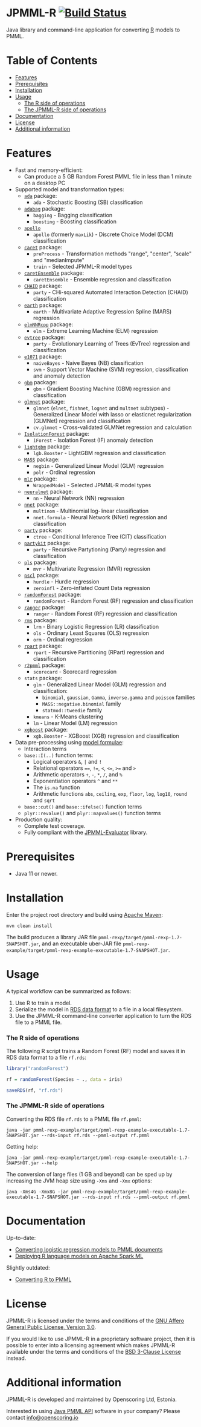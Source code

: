 JPMML-R [![Build Status](https://github.com/jpmml/jpmml-r/workflows/maven/badge.svg)](https://github.com/jpmml/jpmml-r/actions?query=workflow%3A%22maven%22)
=======

Java library and command-line application for converting [R](https://www.r-project.org/) models to PMML.

# Table of Contents #

* [Features](#features)
* [Prerequisites](#prerequisites)
* [Installation](#installation)
* [Usage](#usage)
  * [The R side of operations](#the-r-side-of-operations)
  * [The JPMML-R side of operations](#the-jpmml-r-side-of-operations)
* [Documentation](#documentation)
* [License](#license)
* [Additional information](#additional-information)

# Features #

* Fast and memory-efficient:
  * Can produce a 5 GB Random Forest PMML file in less than 1 minute on a desktop PC
* Supported model and transformation types:
  * [`ada`](https://cran.r-project.org/package=ada) package:
    * `ada` - Stochastic Boosting (SB) classification
  * [`adabag`](https://cran.r-project.org/package=adabag) package:
    * `bagging` - Bagging classification
    * `boosting` - Boosting classification
  * [`apollo`](https://cran.r-project.org/package=apollo)
    * `apollo` (formerly `maxLik`) - Discrete Choice Model (DCM) classification
  * [`caret`](https://cran.r-project.org/package=caret) package:
    * `preProcess` - Transformation methods "range", "center", "scale" and "medianImpute"
    * `train` - Selected JPMML-R model types
  * [`caretEnsemble`](https://cran.r-project.org/package=caretEnsemble) package:
    * `caretEnsemble` - Ensemble regression and classification
  * [`CHAID`](https://r-forge.r-project.org/R/?group_id=343) package:
    * `party` - CHi-squared Automated Interaction Detection (CHAID) classification
  * [`earth`](https://cran.r-project.org/package=earth) package:
    * `earth` - Multivariate Adaptive Regression Spline (MARS) regression
  * [`elmNNRcpp`](https://cran.r-project.org/package=elmNNRcpp) package:
    * `elm` - Extreme Learning Machine (ELM) regression
  * [`evtree`](https://cran.r-project.org/package=evtree) package:
    * `party` - Evolutionary Learning of Trees (EvTree) regression and classification
  * [`e1071`](https://cran.r-project.org/package=e1071) package:
    * `naiveBayes` - Naive Bayes (NB) classification
    * `svm` - Support Vector Machine (SVM) regression, classification and anomaly detection
  * [`gbm`](https://cran.r-project.org/package=gbm) package:
    * `gbm` - Gradient Boosting Machine (GBM) regression and classification
  * [`glmnet`](https://cran.r-project.org/package=glmnet) package:
    * `glmnet` (`elnet`, `fishnet`, `lognet` and `multnet` subtypes) - Generalized Linear Model with lasso or elasticnet regularization (GLMNet) regression and classification
    * `cv.glmnet` - Cross-validated GLMNet regression and calculation
  * [`IsolationForest`](https://r-forge.r-project.org/R/?group_id=479) package:
    * `iForest` - Isolation Forest (IF) anomaly detection
  * [`lightgbm`](https://cran.r-project.org/package=lightgbm) package:
    * `lgb.Booster` - LightGBM regression and classification
  * [`MASS`](https://cran.r-project.org/package=MASS) package:
    * `negbin` - Generalized Linear Model (GLM) regression
    * `polr` - Ordinal regression
  * [`mlr`](https://cran.r-project.org/package=mlr) package:
    * `WrappedModel` - Selected JPMML-R model types
  * [`neuralnet`](https://cran.r-project.org/package=neuralnet) package:
    * `nn` - Neural Network (NN) regression
  * [`nnet`](https://cran.r-project.org/package=nnet) package:
    * `multinom` - Multinomial log-linear classification
    * `nnet.formula` - Neural Network (NNet) regression and classification
  * [`party`](https://cran.r-project.org/package=party) package:
    * `ctree` - Conditional Inference Tree (CIT) classification
  * [`partykit`](https://cran.r-project.org/package=partykit) package:
    * `party` - Recursive Partytioning (Party) regression and classification
  * [`pls`](https://cran.r-project.org/package=pls) package:
    * `mvr` - Multivariate Regression (MVR) regression
  * [`pscl`](https://cran.r-project.org/package=pscl) package:
    * `hurdle` - Hurdle regression
    * `zeroinfl` - Zero-inflated Count Data regression
  * [`randomForest`](https://cran.r-project.org/package=randomForest) package:
    * `randomForest` - Random Forest (RF) regression and classification
  * [`ranger`](https://cran.r-project.org/package=ranger) package:
    * `ranger` - Random Forest (RF) regression and classification
  * [`rms`](https://cran.r-project.org/package=rms) package:
    * `lrm` - Binary Logistic Regression (LR) classification
    * `ols` - Ordinary Least Squares (OLS) regression
    * `orm` - Ordinal regression
  * [`rpart`](https://cran.r-project.org/package=rpart) package:
    * `rpart` - Recursive Partitioning (RPart) regression and classification
  * [`r2pmml`](https://github.com/jpmml/r2pmml) package:
    * `scorecard` - Scorecard regression
  * `stats` package:
    * `glm` - Generalized Linear Model (GLM) regression and classification:
      * `binomial`, `gaussian`, `Gamma`, `inverse.gamma` and `poisson` families
      * `MASS::negative.binomial` family
      * `statmod::tweedie` family
    * `kmeans` - K-Means clustering
    * `lm` - Linear Model (LM) regression
  * [`xgboost`](https://cran.r-project.org/package=xgboost) package:
    * `xgb.Booster` - XGBoost (XGB) regression and classification
* Data pre-processing using [model formulae](https://stat.ethz.ch/R-manual/R-devel/library/stats/html/formula.html):
  * Interaction terms
  * `base::I(..)` function terms:
    * Logical operators `&`, `|` and `!`
    * Relational operators `==`, `!=`, `<`, `<=`, `>=` and `>`
    * Arithmetic operators `+`, `-`, `*`, `/`, and `%`
    * Exponentiation operators `^` and `**`
    * The `is.na` function
    * Arithmetic functions `abs`, `ceiling`, `exp`, `floor`, `log`, `log10`, `round` and `sqrt`
  * `base::cut()` and `base::ifelse()` function terms
  * `plyr::revalue()` and `plyr::mapvalues()` function terms
* Production quality:
  * Complete test coverage.
  * Fully compliant with the [JPMML-Evaluator](https://github.com/jpmml/jpmml-evaluator) library.

# Prerequisites #

* Java 11 or newer.

# Installation #

Enter the project root directory and build using [Apache Maven](https://maven.apache.org/):

```
mvn clean install
```

The build produces a library JAR file `pmml-rexp/target/pmml-rexp-1.7-SNAPSHOT.jar`, and an executable uber-JAR file `pmml-rexp-example/target/pmml-rexp-example-executable-1.7-SNAPSHOT.jar`.

# Usage #

A typical workflow can be summarized as follows:

1. Use R to train a model.
2. Serialize the model in [RDS data format](https://stat.ethz.ch/R-manual/R-devel/library/base/html/readRDS.html) to a file in a local filesystem.
3. Use the JPMML-R command-line converter application to turn the RDS file to a PMML file.

### The R side of operations

The following R script trains a Random Forest (RF) model and saves it in RDS data format to a file `rf.rds`:

```R
library("randomForest")

rf = randomForest(Species ~ ., data = iris)

saveRDS(rf, "rf.rds")
```

### The JPMML-R side of operations

Converting the RDS file `rf.rds` to a PMML file `rf.pmml`:

```
java -jar pmml-rexp-example/target/pmml-rexp-example-executable-1.7-SNAPSHOT.jar --rds-input rf.rds --pmml-output rf.pmml
```

Getting help:

```
java -jar pmml-rexp-example/target/pmml-rexp-example-executable-1.7-SNAPSHOT.jar --help
```

The conversion of large files (1 GB and beyond) can be sped up by increasing the JVM heap size using `-Xms` and `-Xmx` options:

```
java -Xms4G -Xmx8G -jar pmml-rexp-example/target/pmml-rexp-example-executable-1.7-SNAPSHOT.jar --rds-input rf.rds --pmml-output rf.pmml
```

# Documentation #

Up-to-date:

* [Converting logistic regression models to PMML documents](https://openscoring.io/blog/2020/01/19/converting_logistic_regression_pmml/#r)
* [Deploying R language models on Apache Spark ML](https://openscoring.io/blog/2019/02/09/deploying_rlang_model_sparkml/)

Slightly outdated:

* [Converting R to PMML](https://www.slideshare.net/VilluRuusmann/converting-r-to-pmml-82182483)

# License #

JPMML-R is licensed under the terms and conditions of the [GNU Affero General Public License, Version 3.0](https://www.gnu.org/licenses/agpl-3.0.html).

If you would like to use JPMML-R in a proprietary software project, then it is possible to enter into a licensing agreement which makes JPMML-R available under the terms and conditions of the [BSD 3-Clause License](https://opensource.org/licenses/BSD-3-Clause) instead.

# Additional information #

JPMML-R is developed and maintained by Openscoring Ltd, Estonia.

Interested in using [Java PMML API](https://github.com/jpmml) software in your company? Please contact [info@openscoring.io](mailto:info@openscoring.io)